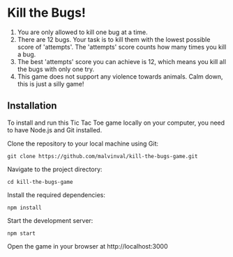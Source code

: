 # Kill the Bugs!

1. You are only allowed to kill one bug at a time.
2. There are 12 bugs. Your task is to kill them with the lowest possible score of 'attempts'. The 'attempts' score counts how many times you kill a bug.
3. The best 'attempts' score you can achieve is 12, which means you kill all the bugs with only one try.
4. This game does not support any violence towards animals. Calm down, this is just a silly game!

## Installation
To install and run this Tic Tac Toe game locally on your computer, you need to have Node.js and Git installed.

Clone the repository to your local machine using Git:

`git clone https://github.com/malvinval/kill-the-bugs-game.git`

Navigate to the project directory:

`cd kill-the-bugs-game`

Install the required dependencies:

`npm install`

Start the development server:

`npm start`

Open the game in your browser at http://localhost:3000